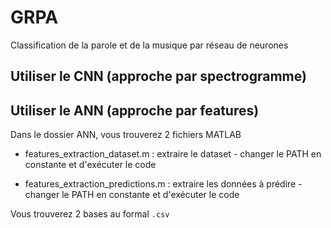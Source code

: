 # GRPA
Classification de la parole et de la musique par réseau de neurones

## Utiliser le CNN (approche par spectrogramme)

## Utiliser le ANN (approche par features)
Dans le dossier ANN, vous trouverez 2 fichiers MATLAB

 - features_extraction_dataset.m : 
   extraire le dataset - changer le PATH en constante et d'exécuter le code
   
 - features_extraction_predictions.m : 
   extraire les données à prédire - changer le PATH en constante et d'exécuter le code
   
Vous trouverez 2 bases au formal `.csv`
